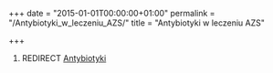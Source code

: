 +++
date = "2015-01-01T00:00:00+01:00"
permalink = "/Antybiotyki_w_leczeniu_AZS/"
title = "Antybiotyki w leczeniu AZS"

+++

1.  REDIRECT [Antybiotyki](/atopedia/Antybiotyki "wikilink")
